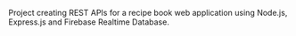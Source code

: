 Project creating REST APIs for a recipe book web application using Node.js, Express.js and Firebase Realtime Database.
